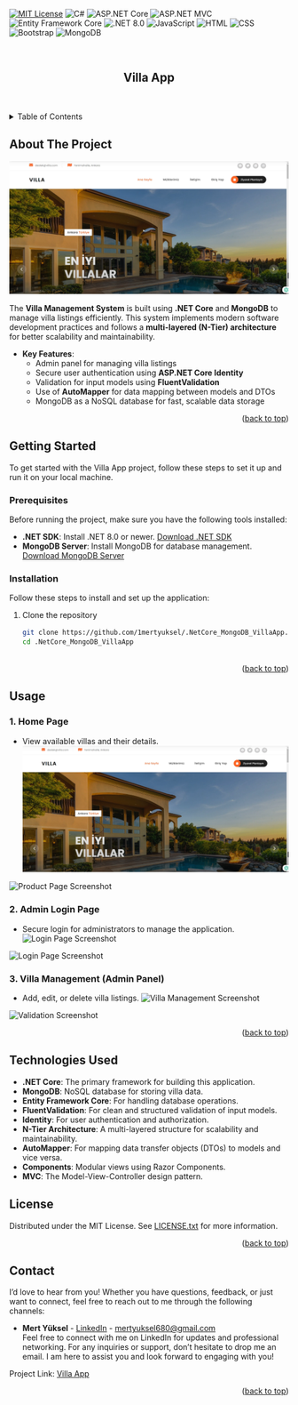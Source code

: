 <!-- Improved compatibility of back to top link: See: https://github.com/othneildrew/Best-README-Template/pull/73 -->
<a id="readme-top"></a>

<!-- PROJECT SHIELDS -->
[![MIT License][license-shield]][license-url]
![C#](https://img.shields.io/badge/C%23-blue.svg?style=for-the-badge)
![ASP.NET Core](https://img.shields.io/badge/ASP.NET%20Core-512BD4?style=for-the-badge&logo=asp-dot-net&logoColor=white)
![ASP.NET MVC](https://img.shields.io/badge/ASP.NET%20MVC-5C2D91?style=for-the-badge&logo=asp-dot-net&logoColor=white)
![Entity Framework Core](https://img.shields.io/badge/Entity%20Framework%20Core-512BD4?style=for-the-badge&logo=entity-framework&logoColor=white)
![.NET 8.0](https://img.shields.io/badge/.NET%208.0-512BD4?style=for-the-badge&logo=.net&logoColor=white)
![JavaScript](https://img.shields.io/badge/JavaScript-yellow.svg?style=for-the-badge)
![HTML](https://img.shields.io/badge/HTML-orange.svg?style=for-the-badge)
![CSS](https://img.shields.io/badge/CSS-blue.svg?style=for-the-badge)
![Bootstrap](https://img.shields.io/badge/Bootstrap-563D7C?style=for-the-badge&logo=bootstrap&logoColor=white)
![MongoDB](https://img.shields.io/badge/MongoDB-47A248?style=for-the-badge&logo=mongodb&logoColor=white)

<!-- PROJECT LOGO -->
<br />
<div>

  <h2 align="center">Villa App</h2>

  <p align="center">
    <br />
    
  </p>
</div>

<!-- TABLE OF CONTENTS -->
<details>
  <summary>Table of Contents</summary>
  <ol>
    <li><a href="#about-the-project">About The Project</a></li>
    <li><a href="#getting-started">Getting Started</a>
      <ul>
        <li><a href="#prerequisites">Prerequisites</a></li>
        <li><a href="#installation">Installation</a></li>
      </ul>
    </li>
    <li><a href="#usage">Usage</a></li>
    <li><a href="#technologies-used">Technologies Used</a></li>
    <li><a href="#license">License</a></li>
    <li><a href="#contact">Contact</a></li>
  </ol>
</details>

<!-- ABOUT THE PROJECT -->
## About The Project

![Home](Villa.WebUI/wwwroot/imagesReadme/AnaSayfa.png)

The **Villa Management System** is built using **.NET Core** and **MongoDB** to manage villa listings efficiently. This system implements modern software development practices and follows a **multi-layered (N-Tier) architecture** for better scalability and maintainability. 

- **Key Features**:
  - Admin panel for managing villa listings
  - Secure user authentication using **ASP.NET Core Identity**
  - Validation for input models using **FluentValidation**
  - Use of **AutoMapper** for data mapping between models and DTOs
  - MongoDB as a NoSQL database for fast, scalable data storage

<p align="right">(<a href="#readme-top">back to top</a>)</p>

<!-- GETTING STARTED -->
## Getting Started

To get started with the Villa App project, follow these steps to set it up and run it on your local machine.

### Prerequisites

Before running the project, make sure you have the following tools installed:

- **.NET SDK**: Install .NET 8.0 or newer. [Download .NET SDK](https://dotnet.microsoft.com/download)
- **MongoDB Server**: Install MongoDB for database management. [Download MongoDB Server](https://www.mongodb.com/try/download/community)

### Installation

Follow these steps to install and set up the application:

1. Clone the repository
   ```sh
   git clone https://github.com/1mertyuksel/.NetCore_MongoDB_VillaApp.git
   cd .NetCore_MongoDB_VillaApp



<p align="right">(<a href="#readme-top">back to top</a>)</p>



<!-- USAGE EXAMPLES -->
## Usage

### 1. Home Page
- View available villas and their details.
![Home Page Screenshot](Villa.WebUI/wwwroot/imagesReadme/AnaSayfa.png)


![Product Page Screenshot](Villa.WebUI/wwwroot/imagesReadme/Products.png)

### 2. Admin Login Page
- Secure login for administrators to manage the application.
![Login Page Screenshot](Villa.WebUI/wwwroot/imagesReadme/Login.png)

![Login Page Screenshot](Villa.WebUI/wwwroot/imagesReadme/Register.png)

### 3. Villa Management (Admin Panel)
- Add, edit, or delete villa listings.
![Villa Management Screenshot](Villa.WebUI/wwwroot/imagesReadme/Product_Index.png)


![Validation Screenshot](Villa.WebUI/wwwroot/imagesReadme/CreateValidation.png)

<p align="right">(<a href="#readme-top">back to top</a>)</p>

<!-- TECHNOLOGIES USED -->
## Technologies Used

- **.NET Core**: The primary framework for building this application.
- **MongoDB**: NoSQL database for storing villa data.
- **Entity Framework Core**: For handling database operations.
- **FluentValidation**: For clean and structured validation of input models.
- **Identity**: For user authentication and authorization.
- **N-Tier Architecture**: A multi-layered structure for scalability and maintainability.
- **AutoMapper**: For mapping data transfer objects (DTOs) to models and vice versa.
- **Components**: Modular views using Razor Components.
- **MVC**: The Model-View-Controller design pattern.

<!-- LICENSE -->
## License

Distributed under the MIT License. See [LICENSE.txt](./LICENSE.txt) for more information.


<p align="right">(<a href="#readme-top">back to top</a>)</p>

<!-- CONTACT -->
## Contact

I’d love to hear from you! Whether you have questions, feedback, or just want to connect, feel free to reach out to me through the following channels:

- **Mert Yüksel** - [LinkedIn](https://www.linkedin.com/in/mert-yüksel/) - mertyuksel680@gmail.com  
  Feel free to connect with me on LinkedIn for updates and professional networking. For any inquiries or support, don’t hesitate to drop me an email. I am here to assist you and look forward to engaging with you!


Project Link: [Villa App](https://github.com/1mertyuksel/.NetCore_MongoDB_VillaApp)

<p align="right">(<a href="#readme-top">back to top</a>)</p>

<!-- MARKDOWN LINKS & IMAGES -->
<!-- https://www.markdownguide.org/basic-syntax/#reference-style-links -->
[contributors-shield]: https://img.shields.io/github/contributors/othneildrew/Best-README-Template.svg?style=for-the-badge
[contributors-url]: https://github.com/othneildrew/Best-README-Template/graphs/contributors
[forks-shield]: https://img.shields.io/github/forks/othneildrew/Best-README-Template.svg?style=for-the-badge
[forks-url]: https://github.com/othneildrew/Best-README-Template/network/members
[stars-shield]: https://img.shields.io/github/stars/othneildrew/Best-README-Template.svg?style=for-the-badge
[stars-url]: https://github.com/othneildrew/Best-README-Template/stargazers
[issues-shield]: https://img.shields.io/github/issues/othneildrew/Best-README-Template.svg?style=for-the-badge
[issues-url]: https://github.com/othneildrew/Best-README-Template/issues
[license-shield]: https://img.shields.io/github/license/othneildrew/Best-README-Template.svg?style=for-the-badge
[license-url]: https://github.com/othneildrew/Best-README-Template/blob/master/LICENSE.txt
[linkedin-shield]: https://img.shields.io/badge/-LinkedIn-black.svg?style=for-the-badge&logo=linkedin&colorB=555
[linkedin-url]: https://linkedin.com/in/othneildrew
[product-screenshot]: images/screenshot.png
[Next.js]: https://img.shields.io/badge/next.js-000000?style=for-the-badge&logo=nextdotjs&logoColor=white
[Next-url]: https://nextjs.org/
[React.js]: https://img.shields.io/badge/React-20232A?style=for-the-badge&logo=react&logoColor=61DAFB
[React-url]: https://reactjs.org/
[Vue.js]: https://img.shields.io/badge/Vue.js-35495E?style=for-the-badge&logo=vuedotjs&logoColor=4FC08D
[Vue-url]: https://vuejs.org/
[Angular.io]: https://img.shields.io/badge/Angular-DD0031?style=for-the-badge&logo=angular&logoColor=white
[Angular-url]: https://angular.io/
[Svelte.dev]: https://img.shields.io/badge/Svelte-4A4A55?style=for-the-badge&logo=svelte&logoColor=FF3E00
[Svelte-url]: https://svelte.dev/
[Laravel.com]: https://img.shields.io/badge/Laravel-FF2D20?style=for-the-badge&logo=laravel&logoColor=white
[Laravel-url]: https://laravel.com
[Bootstrap.com]: https://img.shields.io/badge/Bootstrap-563D7C?style=for-the-badge&logo=bootstrap&logoColor=white
[Bootstrap-url]: https://getbootstrap.com
[JQuery.com]: https://img.shields.io/badge/jQuery-0769AD?style=for-the-badge&logo=jquery&logoColor=white
[JQuery-url]: https://jquery.com
